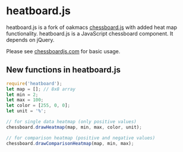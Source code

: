# heatboard.js

heatboard.js is a fork of oakmacs [chessboard.js](https://github.com/oakmac/chessboardjs) with added heat map functionality.
heatboard.js is a JavaScript chessboard component. It depends on jQuery.

Please see [chessboardjs.com](chessboardjs.com) for basic usage.

## New functions in heatboard.js

```javascript
require('heatboard');
let map = []; // 8x8 array
let min = 2;
let max = 100;
let color = [255, 0, 0];
let unit = '%';

// for single data heatmap (only positive values)
chessboard.drawHeatmap(map, min, max, color, unit);

// for comparison heatmap (positive and negative values)
chessboard.drawComparisonHeatmap(map, min, max);
```
